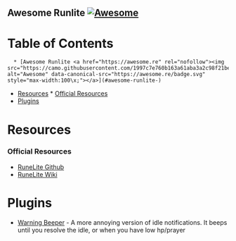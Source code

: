 ## Awesome Runlite [![Awesome](https://awesome.re/badge.svg)](https://awesome.re)

Table of Contents
=================

      * [Awesome Runlite <a href="https://awesome.re" rel="nofollow"><img src="https://camo.githubusercontent.com/1997c7e760b163a61aba3a2c98f21be8c524be29/68747470733a2f2f617765736f6d652e72652f62616467652e737667" alt="Awesome" data-canonical-src="https://awesome.re/badge.svg" style="max-width:100\x;"></a>](#awesome-runlite-)
   * [Resources](#resources)
         * [Official Resources](#official-resources)
   * [Plugins](#plugins)

# Resources

### Official Resources

  - [RuneLite Github](https://github.com/runelite/runelite/)
  - [RuneLite Wiki](https://github.com/runelite/runelite/wiki)
  
  
# Plugins

  - [Warning Beeper](https://github.com/tylerthardy/warningbeeper) - A more annoying version of idle notifications. It beeps until you resolve the idle, or when you have low hp/prayer
